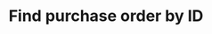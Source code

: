 ---
title: Find purchase order by ID
excerpt: >-
  For valid response try integer IDs with value >= 1 and <= 10. Other values
  will generated exceptions
api:
  file: petstore-new.json
  operationId: getOrderById
hidden: false
---